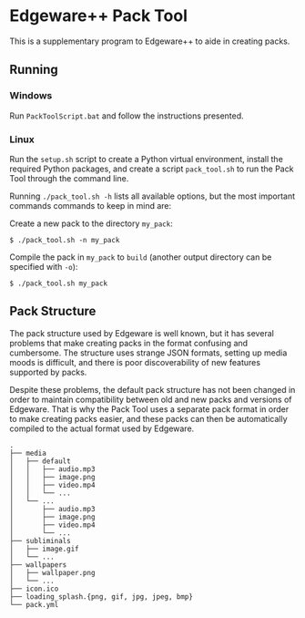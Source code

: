 # Edgeware++ Pack Tool

This is a supplementary program to Edgeware++ to aide in creating packs.

## Running

### Windows

Run `PackToolScript.bat` and follow the instructions presented.

### Linux

Run the `setup.sh` script to create a Python virtual environment, install the
required Python packages, and create a script `pack_tool.sh` to run the Pack
Tool through the command line.

Running `./pack_tool.sh -h` lists all available options, but the most important
commands commands to keep in mind are:

Create a new pack to the directory `my_pack`:

```
$ ./pack_tool.sh -n my_pack
```

Compile the pack in `my_pack` to `build` (another output directory can be
specified with `-o`):

```
$ ./pack_tool.sh my_pack
```

## Pack Structure

The pack structure used by Edgeware is well known, but it has several problems
that make creating packs in the format confusing and cumbersome. The structure
uses strange JSON formats, setting up media moods is difficult, and there is
poor discoverability of new features supported by packs.

Despite these problems, the default pack structure has not been changed in
order to maintain compatibility between old and new packs and versions of
Edgeware. That is why the Pack Tool uses a separate pack format in order to
make creating packs easier, and these packs can then be automatically compiled
to the actual format used by Edgeware.

```
.
├── media
│   ├── default
│   │   ├── audio.mp3
│   │   ├── image.png
│   │   ├── video.mp4
│   │   └── ...
│   └── ...
│       ├── audio.mp3
│       ├── image.png
│       ├── video.mp4
│       └── ...
├── subliminals
│   ├── image.gif
│   └── ...
├── wallpapers
│   ├── wallpaper.png
│   └── ...
├── icon.ico
├── loading_splash.{png, gif, jpg, jpeg, bmp}
└── pack.yml
```
